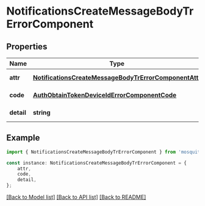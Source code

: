 # NotificationsCreateMessageBodyTrErrorComponent


## Properties

Name | Type | Description | Notes
------------ | ------------- | ------------- | -------------
**attr** | [**NotificationsCreateMessageBodyTrErrorComponentAttr**](NotificationsCreateMessageBodyTrErrorComponentAttr.md) |  | [default to undefined]
**code** | [**AuthObtainTokenDeviceIdErrorComponentCode**](AuthObtainTokenDeviceIdErrorComponentCode.md) |  | [default to undefined]
**detail** | **string** |  | [default to undefined]

## Example

```typescript
import { NotificationsCreateMessageBodyTrErrorComponent } from 'mosquito-alert';

const instance: NotificationsCreateMessageBodyTrErrorComponent = {
    attr,
    code,
    detail,
};
```

[[Back to Model list]](../README.md#documentation-for-models) [[Back to API list]](../README.md#documentation-for-api-endpoints) [[Back to README]](../README.md)
